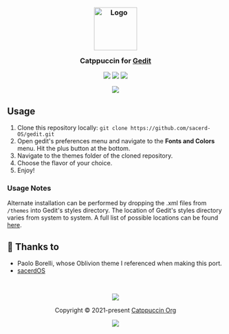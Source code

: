 <h3 align="center">
	<img src="https://raw.githubusercontent.com/catppuccin/catppuccin/main/assets/logos/exports/1544x1544_circle.png" width="100" alt="Logo"/><br/>
	<img src="https://raw.githubusercontent.com/catppuccin/catppuccin/main/assets/misc/transparent.png" height="30" width="0px"/>
	Catppuccin for <a href="https://wiki.gnome.org/Apps/Gedit">Gedit</a>
	<img src="https://raw.githubusercontent.com/catppuccin/catppuccin/main/assets/misc/transparent.png" height="30" width="0px"/>
</h3>

<p align="center">
	<a href="https://github.com/sacerd-OS/gedit/stargazers"><img src="https://img.shields.io/github/stars/catppuccin/gedit?colorA=363a4f&colorB=b7bdf8&style=for-the-badge"></a>
	<a href="https://github.com/sacerd-OS/gedit/issues"><img src="https://img.shields.io/github/issues/catppuccin/gedit?colorA=363a4f&colorB=f5a97f&style=for-the-badge"></a>
	<a href="https://github.com/sacerd-OS/gedit/contributors"><img src="https://img.shields.io/github/contributors/catppuccin/gedit?colorA=363a4f&colorB=a6da95&style=for-the-badge"></a>
</p>

<p align="center">
	<img src="https://raw.githubusercontent.com/sacerdos/gedit/assets/res.png"/>
</p>

## Usage

1. Clone this repository locally: ```git clone https://github.com/sacerd-OS/gedit.git```
2. Open gedit's preferences menu and navigate to the **Fonts and Colors** menu. Hit the plus button at the bottom.
3. Navigate to the themes folder of the cloned repository.
4. Choose the flavor of your choice.
5. Enjoy!

### Usage Notes
Alternate installation can be performed by dropping the .xml files from ```/themes``` into Gedit's styles directory. The location of Gedit's styles directory varies from system to system. A full list of possible locations can be found [here](https://wiki.gnome.org/Projects/GtkSourceView/StyleSchemes).

## 💝 Thanks to

- Paolo Borelli, whose Oblivion theme I referenced when making this port.
- [sacerdOS](https://github.com/sacerd-OS)

&nbsp;

<p align="center">
	<img src="https://raw.githubusercontent.com/catppuccin/catppuccin/main/assets/footers/gray0_ctp_on_line.svg?sanitize=true" />
</p>

<p align="center">
	Copyright &copy; 2021-present <a href="https://github.com/catppuccin" target="_blank">Catppuccin Org</a>
</p>

<p align="center">
	<a href="https://github.com/catppuccin/catppuccin/blob/main/LICENSE"><img src="https://img.shields.io/static/v1.svg?style=for-the-badge&label=License&message=MIT&logoColor=d9e0ee&colorA=363a4f&colorB=b7bdf8"/></a>
</p>
